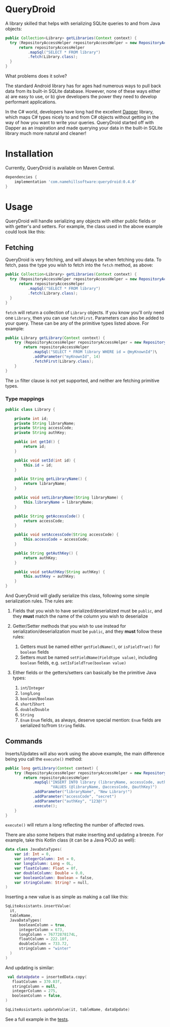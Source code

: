 # QueryDroid

A library skilled that helps with serializing SQLite queries to and from Java objects:

```java
public Collection<Library> getLibraries(Context context) {
  try (RepositoryAccessHelper repositoryAccessHelper = new RepositoryAccessHelper(context)) {
      return repositoryAccessHelper
          .mapSql("SELECT * FROM library")
          .fetch(Library.class);
  }
}
```

What problems does it solve? 

The standard Android library has for ages had numerous ways to pull back data from its built-in SQLite database. However, none of these ways either a) are easy to use, or b) give developers the power they need to develop performant applications.

In the C# world, developers have long had the excellent [Dapper](https://github.com/StackExchange/dapper-dot-net) library, which maps C# types nicely to and from C# objects without getting in the way of how you want to write your queries. QueryDroid started off with Dapper as an inspiration and made querying your data in the built-in SQLite library much more natural and cleaner!

# Installation

Currently, QueryDroid is available on Maven Central.

```groovy
dependencies {
    implementation 'com.namehillsoftware:querydroid:0.4.0'
}
```


# Usage

QueryDroid will handle serializing any objects with either public fields or with getter's and setters. For example, the class used in the above example could look like this:

## Fetching

QueryDroid is very fetching, and will always be when fetching you data. To fetch, pass the type you wish to fetch into the `fetch` method, as above:

```java
public Collection<Library> getLibraries(Context context) {
  try (RepositoryAccessHelper repositoryAccessHelper = new RepositoryAccessHelper(context)) {
      return repositoryAccessHelper
          .mapSql("SELECT * FROM library")
          .fetch(Library.class);
  }
}
```

`fetch` will return a collection of `Library` objects. If you know you'll only need one `Library`, then you can use `fetchFirst`. Parameters can also be added to your query. These can be any of the primitive types listed above. For example:

```java
public Library getLibrary(Context context) {
    try (RepositoryAccessHelper repositoryAccessHelper = new RepositoryAccessHelper(context)) {
        return repositoryAccessHelper
            .mapSql("SELECT * FROM library WHERE id = @myKnownId")\
            .addParameter("myKnownId", 14)
            .fetchFirst(Library.class);
    }
}
```

The `in` filter clause is not yet supported, and neither are fetching primitive types.

### Type mappings

```java
public class Library {

    private int id;
    private String libraryName;
    private String accessCode;
    private String authKey;

    public int getId() {
        return id;
    }

    public void setId(int id) {
        this.id = id;
    }

    public String getLibraryName() {
        return libraryName;
    }

    public void setLibraryName(String libraryName) {
        this.libraryName = libraryName;
    }

    public String getAccessCode() {
        return accessCode;
    }

    public void setAccessCode(String accessCode) {
        this.accessCode = accessCode;
    }

    public String getAuthKey() {
        return authKey;
    }

    public void setAuthKey(String authKey) {
        this.authKey = authKey;
    }
}
```

And QueryDroid will gladly serialize this class, following some simple serialization rules. The rules are:

1. Fields that you wish to have serialized/deserialized must be `public`, and they **must** match the name of the column you wish to deserialize
2. Getter/Setter methods that you wish to use instead for serialization/deserialization must be `public`, and they **must** follow these rules:

    1. Getters must be named either `getFieldName()`, or `isFieldTrue()` for `boolean` fields
    2. Setters must be named `setFieldName(Fieldtype value)`, including `boolean` fields, e.g. `setIsFieldTrue(boolean value)`
  
3. Either fields or the getters/setters can basically be the primitive Java types:

    1. `int`/`Integer`
    2. `long`/`Long`
    3. `boolean`/`Boolean`
    4. `short`/`Short`
    5. `double`/`Double`
    6. `String`
    7. `Enum`
      `Enum` fields, as always, deserve special mention: `Enum` fields are serialized to/from `String` fields.

## Commands

Inserts/Updates will also work using the above example, the main difference being you call the `execute()` method:

```java
public long getLibrary(Context context) {
    try (RepositoryAccessHelper repositoryAccessHelper = new RepositoryAccessHelper(context)) {
        return repositoryAccessHelper
            .mapSql("INSERT INTO library (libraryName, accessCode, authKey) " +
                    "VALUES (@libraryName, @accessCode, @authKey)")
            .addParameter("libraryName", "New Library!")
            .addParameter("accessCode", "secret")
            .addParameter("authKey", "123@!")
            .execute();
    }
}
```

`execute()` will return a long reflecting the number of affected rows.

There are also some helpers that make inserting and updating a breeze. For example, take this Kotlin class (it can be a Java POJO as well):

```kt
data class JavaDataTypes(
    var id: Int = 0,
    var integerColumn: Int = 0,
    var longColumn: Long = 0L,
    var floatColumn: Float = 0f,
    var doubleColumn: Double = 0.0,
    var booleanColumn: Boolean = false,
    var stringColumn: String? = null,
)
```

Inserting a new value is as simple as making a call like this:

```kt
SqLiteAssistants.insertValue(
  it,
  tableName,
  JavaDataTypes(
      booleanColumn = true,
      integerColumn = 673,
      longColumn = 76772878174L,
      floatColumn = 222.18f,
      doubleColumn = 733.72,
      stringColumn = "winter"
  )
)
```

And updating is similar:

```kt
 val dataUpdate = insertedData.copy(
   floatColumn = 370.03f,
   stringColumn = null,
   integerColumn = 275,
   booleanColumn = false,
)

SqLiteAssistants.updateValue(it, tableName, dataUpdate)
```

See a full example in the [tests](./querydroid/src/test/java/GivenAnObject/WhenInsertingAndUpdatingAValue.kt).
